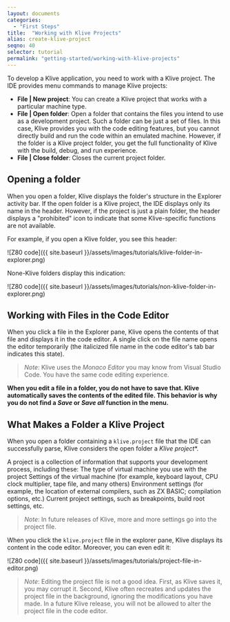 ```yaml
---
layout: documents
categories: 
  - "First Steps"
title:  "Working with Klive Projects"
alias: create-klive-project
seqno: 40
selector: tutorial
permalink: "getting-started/working-with-klive-projects"
---
```


To develop a Klive application, you need to work with a Klive project. The IDE provides menu commands to manage Klive projects:

- **File \| New project**: You can create a Klive project that works with a particular machine type.
- **File \| Open folder**: Open a folder that contains the files you intend to use as a development project. Such a folder can be just a set of files. In this case, Klive provides you with the code editing features, but you cannot directly build and run the code within an emulated machine. However, if the folder is a Klive project folder, you get the full functionality of Klive with the build, debug, and run experience.
- **File \| Close folder**: Closes the current project folder.

## Opening a folder

When you open a folder, Klive displays the folder's structure in the Explorer activity bar. If the open folder is a Klive project, the IDE displays only its name in the header. However, if the project is just a plain folder, the header displays a "prohibited" icon to indicate that some Klive-specific functions are not available.

For example, if you open a Klive folder, you see this header:

![Z80 code]({{ site.baseurl }}/assets/images/tutorials/klive-folder-in-explorer.png)

None-Klive folders display this indication:

![Z80 code]({{ site.baseurl }}/assets/images/tutorials/non-klive-folder-in-explorer.png)

## Working with Files in the Code Editor

When you click a file in the Explorer pane, Klive opens the contents of that file and displays it in the code editor. A single click on the file name opens the editor temporarily (the italicized file name in the code editor's tab bar indicates this state).

> *Note*: Klive uses the *Monaco Editor* you may know from Visual Studio Code. You have the same code editing experience.

**When you edit a file in a folder, you do not have to save that. Klive automatically saves the contents of the edited file. This behavior is why you do not find a *Save* or *Save all* function in the menu.**

## What Makes a Folder a Klive Project

When you open a folder containing a `klive.project` file that the IDE can successfully parse, Klive considers the open folder a *Klive project**.

A project is a collection of information that supports your development process, including these:
The type of virtual machine you use with the project
Settings of the virtual machine (for example, keyboard layout, CPU clock multiplier, tape file, and many others)
Environment settings (for example, the location of external compilers, such as ZX BASIC; compilation options, etc.)
Current project settings, such as breakpoints, build root settings, etc.
> *Note*: In future releases of Klive, more and more settings go into the project file.

When you click the `klive.project` file in the explorer pane, Klive displays its content in the code editor. Moreover, you can even edit it:

![Z80 code]({{ site.baseurl }}/assets/images/tutorials/project-file-in-editor.png)

> *Note*: Editing the project file is not a good idea. First, as Klive saves it, you may corrupt it. Second, Klive often recreates and updates the project file in the background, ignoring the modifications you have made. In a future Klive release, you will not be allowed to alter the project file in the code editor.


